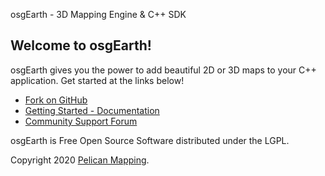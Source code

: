 osgEarth - 3D Mapping Engine & C++ SDK

## Welcome to osgEarth!

osgEarth gives you the power to add beautiful 2D or 3D maps to your C++ application. Get started at the links below!

* [Fork on GitHub](https://github.com/gwaldron/osgearth)
* [Getting Started - Documentation](http://docs.osgearth.org/en/latest/)
* [Community Support Forum](http://forum.osgearth.org/)

osgEarth is Free Open Source Software distributed under the LGPL.

Copyright 2020 [Pelican Mapping](http://web.pelicanmapping.com/).

